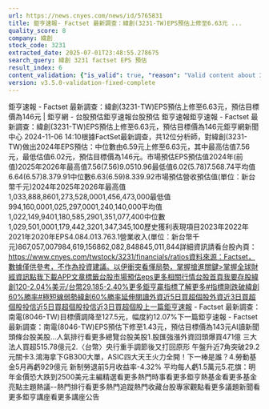 ```yaml
---
url: https://news.cnyes.com/news/id/5765831
title: 鉅亨速報- Factset 最新調查：緯創(3231-TW)EPS預估上修至6.63元 ...
quality_score: 8
company: 緯創
stock_code: 3231
extracted_date: 2025-07-01T23:48:55.278675
search_query: 緯創 3231 factset EPS 預估
result_index: 6
content_validation: {"is_valid": true, "reason": "Valid content about 3231"}
version: v3.5.0-validation-fixed-complete
---
```


鉅亨速報 - Factset 最新調查：緯創(3231-TW)EPS預估上修至6.63元，預估目標價為146元 | 鉅亨網 - 台股預估‌‌鉅亨速報台股預估 鉅亨速報鉅亨速報 - Factset 最新調查：緯創(3231-TW)EPS預估上修至6.63元，預估目標價為146元鉅亨網新聞中心 2024-11-06 14:10‌根據FactSet最新調查，共12位分析師，對緯創(3231-TW)做出2024年EPS預估：中位數由6.59元上修至6.63元，其中最高估值7.56元，最低估值6.02元，預估目標價為146元。市場預估EPS預估值2024年(前值)2025年2026年最高值7.56(7.56)9.0510.96最低值6.02(5.78)7.568.74平均值6.64(6.57)8.379.91中位數6.63(6.59)8.339.92市場預估營收‌預估值(單位：新台幣千元)2024年2025年2026年最高值1,033,888,8601,273,528,0001,456,473,000最低值994,160,0001,025,297,0001,240,140,000平均值1,022,149,9401,180,585,2901,351,077,400中位數1,029,501,0001,179,442,3201,347,345,100歷史獲利表現項目2023年2022年2021年2020年EPS4.084.013.763.1營業收入(單位：新台幣千元)867,057,007984,619,156862,082,848845,011,844詳細資訊請看台股內頁：https://www.cnyes.com/twstock/3231/financials/ratios資料來源：Factset，數據僅供參考，不作為投資建議。以伊衝突看懂局勢，掌握搶進關鍵>掌握全球財經資訊點我下載APP文章標籤台股市場預估eps更多相關行情台股首頁我要存股緯創120-2.04%美元/台幣29.185-2.40%更多鉅亨贏指標了解更多#指標剛跌破緯創60%勝率#極短線弱勢緯創60%勝率延伸閱讀外資近5日買超個股外資近3日買超個股投信近5日買超個股投信近3日買超個股‌上一篇鉅亨速報 - Factset 最新調查：南電(8046-TW)目標價調降至127.5元，幅度約12.07%下一篇鉅亨速報 - Factset 最新調查：南電(8046-TW)EPS預估下修至1.43元，預估目標價為143元‌‌AI讀新聞頭條台股美股...人氣排行看更多總覽台股美股1.股匯強漲外資回頭爆買471億 三大法人買超515.78億元2.〈台幣〉央行重手調節後又打回原形 午盤升近7角突破29.2元關卡3.鴻海拿下GB300大單，ASIC四大天王火力全開！下一棒是誰？4.勞動基金5月再虧929億元 新制勞退前5月收益率-4.32% 平均每人虧1.5萬元5.花旗：明年金價恐大跌到2500美元‌主編精選看更多‌熱門時事看更多‌‌‌‌‌‌‌‌‌‌‌‌‌‌‌‌‌鉅亨熱基金看更多基金亮點主題熱議‌‌‌‌--‌‌‌‌熱門排行看更多熱門追蹤熱門收藏‌‌‌‌‌‌‌‌‌台股專家觀點看更多議題新聞看更多鉅亨講座看更多講座公告‌‌‌‌‌‌‌‌